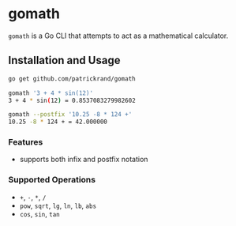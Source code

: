 # gomath
`gomath` is a Go CLI that attempts to act as a mathematical calculator.

## Installation and Usage
```bash
go get github.com/patrickrand/gomath

gomath '3 + 4 * sin(12)'
3 + 4 * sin(12) = 0.8537083279982602   

gomath --postfix '10.25 -8 * 124 +'
10.25 -8 * 124 + = 42.000000
```

### Features
- supports both infix and postfix notation

### Supported Operations
- `+`, `-`, `*`, `/`
- `pow`, `sqrt`, `lg`, `ln`, `lb`, `abs`
- `cos`, `sin`, `tan`